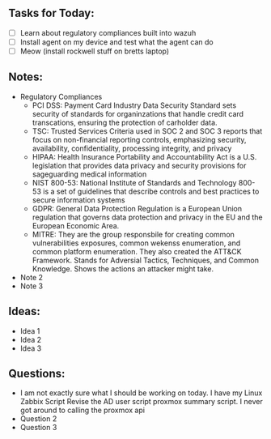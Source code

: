 ## Tasks for Today:

- [ ] Learn about regulatory compliances built into wazuh
- [ ] Install agent on my device and test what the agent can do
- [ ] Meow (install rockwell stuff on bretts laptop)

## Notes:

- Regulatory Compliances
	- PCI DSS: Payment Card Industry Data Security Standard sets security of standards for organinzations that handle credit card transcations, ensuring the protection of carholder data.
	-  TSC: Trusted Services Criteria used in SOC 2 and SOC 3 reports that focus on non-financial reporting controls, emphasizing security, availability, confidentiality, processing integrity, and privacy
	- HIPAA: Health Insurance Portability and Accountability Act is a U.S. legislation that provides data privacy and security provisions for sageguarding medical information
	- NIST 800-53: National Institute of Standards and Technology 800-53 is a set of guidelines that describe controls and best practices to secure information systems
	- GDPR: General Data Protection Regulation is a European Union regulation that governs data protection and privacy in the EU and the European Economic Area.
	- MITRE: They are the group responsbile for creating common vulnerabilities exposures, common wekenss enumeration, and common platform enumeration. They also created the ATT&CK Framework. Stands for Adversial Tactics, Techniques, and Common Knowledge. Shows the actions an attacker might take.
- Note 2
- Note 3

## Ideas:

- Idea 1
- Idea 2
- Idea 3

## Questions:

- I am not exactly sure what I should be working on today.
	  I have my Linux Zabbix Script
	  Revise the AD user script
	  proxmox summary script. I never got around to calling the proxmox api 
- Question 2
- Question 3